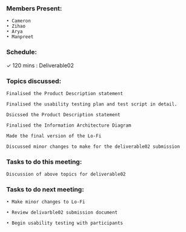 ### Members Present:

    • Cameron
    • Zihao
    • Arya
    • Manpreet

### Schedule:

&check; 120 mins : Deliverable02

### Topics discussed:

    Finalised the Product Description statement

    Finalised the usability testing plan and test script in detail.

    Dsicssed the Product Description statement

    Finalised the Information Architecture Diagram

    Made the final version of the Lo-Fi

    Discussed minor changes to make for the deliverable02 submission

### Tasks to do this meeting:

    Discussion of above topics for deliverable02

### Tasks to do next meeting:

    • Make minor changes to Lo-Fi

    • Review delivarble02 submission document

    • Begin usability testing with participants
